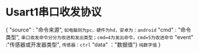 # Usart1串口收发协议 #
{
	"source"	:	"命令来源",			`如电脑则为pc，硬件为hd，安卓为：android`
	"cmd"		:	"命令类型",			`串口收发命令分分为收进和发出类型；cmd=4为发出命令，cmd=5为收进命令`
	"event"		:"传感器或开发器类型",		`传感器：ctrl`
	"data"		："数据值"}				`纯数字值`
}